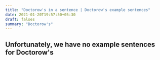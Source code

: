 ```yaml
---
title: "Doctorow's in a sentence | Doctorow's example sentences"
date: 2021-01-20T19:57:50+05:30
draft: falses
summary: "Doctorow's"
---
```

## Unfortunately, we have no example sentences for Doctorow's                 

